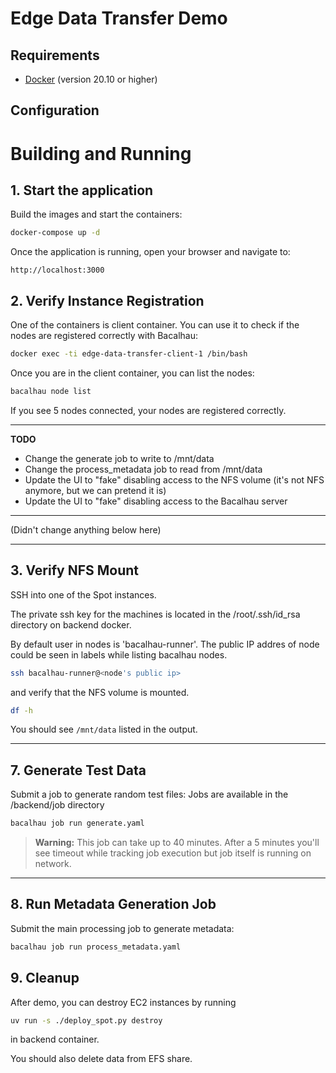 # Edge Data Transfer Demo

## Requirements

- [Docker](https://www.docker.com/get-started) (version 20.10 or higher)

## Configuration

# Building and Running

## 1. Start the application

Build the images and start the containers:

```bash
docker-compose up -d
```

Once the application is running, open your browser and navigate to:

```
http://localhost:3000
```

## 2. Verify Instance Registration

One of the containers is client container. You can use it to check if the nodes are registered correctly with Bacalhau:

```bash
docker exec -ti edge-data-transfer-client-1 /bin/bash
```

Once you are in the client container, you can list the nodes:
```bash
bacalhau node list
```

If you see 5 nodes connected, your nodes are registered correctly.


---

**TODO**
- Change the generate job to write to /mnt/data
- Change the process_metadata job to read from /mnt/data
- Update the UI to "fake" disabling access to the NFS volume (it's not NFS anymore, but we can pretend it is)
- Update the UI to "fake" disabling access to the Bacalhau server


-----

(Didn't change anything below here)

---

## 3. Verify NFS Mount

SSH into one of the Spot instances.

The private ssh key for the machines is located in the /root/.ssh/id_rsa directory on backend docker.

By default user in nodes is 'bacalhau-runner'. The public IP addres of node could be seen in labels while listing bacalhau nodes.

```bash
ssh bacalhau-runner@<node's public ip>
```
 and verify that the NFS volume is mounted.
```bash
df -h
```

You should see `/mnt/data` listed in the output.

---

## 7. Generate Test Data

Submit a job to generate random test files:
Jobs are available in the /backend/job directory
```bash
bacalhau job run generate.yaml
```

> **Warning:** This job can take up to 40 minutes. After a 5 minutes you'll see timeout while tracking job execution but job itself is running on network.

---

## 8. Run Metadata Generation Job

Submit the main processing job to generate metadata:

```bash
bacalhau job run process_metadata.yaml
```

## 9. Cleanup

After demo, you can destroy EC2 instances by running 

```bash
uv run -s ./deploy_spot.py destroy
```
in backend container.

You should also delete data from EFS share.
